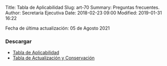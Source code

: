 Title: Tabla de Aplicabilidad
Slug: art-70
Summary: Preguntas frecuentes.
Author: Secretaría Ejecutiva
Date: 2018-02-23 09:00
Modified: 2019-01-31 16:22


Fecha de última actualización: 05 de Agosto 2021

### Descargar

* [Tabla de Aplicabilidad <i class="fa fa-file-pdf-o" aria-hidden="true"></i>](tabla-de-aplicabilidad-julio-2021.pdf)
* [Tabla de Actualización y Conservación <i class="fa fa-file-pdf-o" aria-hidden="true"></i>](tabla-de-actualizacion-y-conservacion-de-la-infomacion.pdf)
